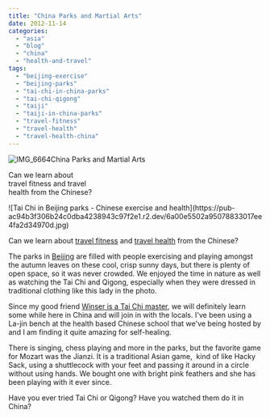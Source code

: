 ```yaml
---
title: "China Parks and Martial Arts"
date: 2012-11-14
categories: 
  - "asia"
  - "blog"
  - "china"
  - "health-and-travel"
tags: 
  - "beijing-exercise"
  - "beijing-parks"
  - "tai-chi-in-china-parks"
  - "tai-chi-qigong"
  - "taiji"
  - "taiji-in-china-parks"
  - "travel-fitness"
  - "travel-health"
  - "travel-health-china"
---
```


![IMG_6664](https://pub-ac94b3f306b24c0dba4238943c97f2e1.r2.dev/6a00e5502a95078833017ee4fa2ca2970d.jpg)China Parks and Martial Arts  
  
Can we learn about  
travel fitness and travel  
health from the Chinese?

<!--more--> ![Tai Chi in Beijing parks - Chinese exercise and health](https://pub-ac94b3f306b24c0dba4238943c97f2e1.r2.dev/6a00e5502a95078833017ee4fa2d34970d.jpg)  
  
Can we learn about [travel fitness](https://pub-ac94b3f306b24c0dba4238943c97f2e1.r2.dev/2012/08/exercise-and-travel-how-to-stay-in-shape-while-traveling.html "travel fitness") and [travel health](https://pub-ac94b3f306b24c0dba4238943c97f2e1.r2.dev/2011/09/travel-health-secrets-for-long-term-digital-nomads.html "travel health") from the Chinese?  
  
The parks in [Beijing](https://pub-ac94b3f306b24c0dba4238943c97f2e1.r2.dev/2012/11/forbidden-city-and-beijings-best.html "beijing") are filled with people exercising and playing amongst the autumn leaves on these cool, crisp sunny days, but there is plenty of open space, so it was never crowded. We enjoyed the time in nature as well as watching the Tai Chi and Qigong, especially when they were dressed in traditional clothing like this lady in the photo.  
  
Since my good friend [Winser is a Tai Chi master](http://www.chinatravel20.com/2012/05/21/winser-zhaothe-taiji-quan-master-in-beijing/ "winser Zhao tai chi master "), we will definitely learn some while here in China and will join in with the locals. I've been using a La-jin bench at the health based Chinese school that we've being hosted by and I am finding it quite amazing for self-healing.  
  
There is singing, chess playing and more in the parks, but the favorite game for Mozart was the Jianzi. It is a traditional Asian game,  kind of like Hacky Sack, using a shuttlecock with your feet and passing it around in a circle without using hands. We bought one with bright pink feathers and she has been playing with it ever since.  
  
Have you ever tried Tai Chi or Qigong? Have you watched them do it in China?
